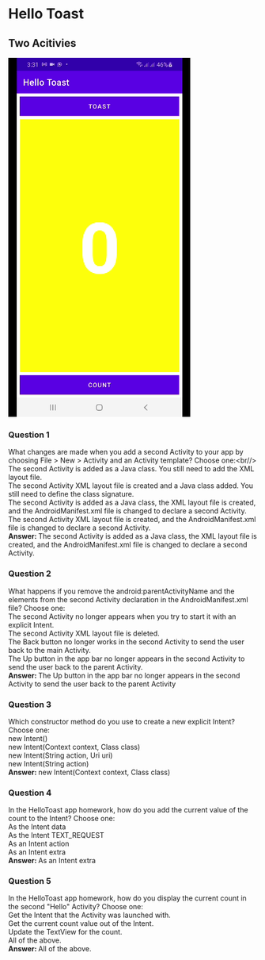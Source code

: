 # Hello Toast
## Two Acitivies
![](app/src/main/res/drawable/homework.gif)
### Question 1
What changes are made when you add a second Activity to your app by choosing File > New > Activity and an Activity template? Choose one:<br//>
The second Activity is added as a Java class. You still need to add the XML layout file.<br/>
The second Activity XML layout file is created and a Java class added. You still need to define the class signature.<br/>
The second Activity is added as a Java class, the XML layout file is created, and the AndroidManifest.xml file is changed to declare a second Activity.<br/>
The second Activity XML layout file is created, and the AndroidManifest.xml file is changed to declare a second Activity.<br/>
<b>Answer: </b>The second Activity is added as a Java class, the XML layout file is created, and the AndroidManifest.xml file is changed to declare a second Activity.<br/>
### Question 2
What happens if you remove the android:parentActivityName and the <meta-data> elements from the second Activity declaration in the AndroidManifest.xml file? Choose one:<br/>
The second Activity no longer appears when you try to start it with an explicit Intent.<br/>
The second Activity XML layout file is deleted.<br/>
The Back button no longer works in the second Activity to send the user back to the main Activity.<br/>
The Up button in the app bar no longer appears in the second Activity to send the user back to the parent Activity.<br/>
<b>Answer: </b>The Up button in the app bar no longer appears in the second Activity to send the user back to the parent Activity<br/>
### Question 3
Which constructor method do you use to create a new explicit Intent? Choose one:<br/>
new Intent()<br/>
new Intent(Context context, Class<?> class)<br/>
new Intent(String action, Uri uri)<br/>
new Intent(String action)<br/>
<b>Answer: </b>new Intent(Context context, Class<?> class)<br/>
### Question 4
In the HelloToast app homework, how do you add the current value of the count to the Intent? Choose one:<br/>
As the Intent data<br/>
As the Intent TEXT_REQUEST<br/>
As an Intent action<br/>
As an Intent extra<br/>
<b>Answer: </b>As an Intent extra<br/>
### Question 5
In the HelloToast app homework, how do you display the current count in the second "Hello" Activity? Choose one:<br/>
Get the Intent that the Activity was launched with.<br/>
Get the current count value out of the Intent.<br/>
Update the TextView for the count.<br/>
All of the above.<br/>
<b>Answer: </b>All of the above.<br/>
